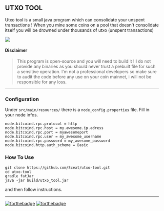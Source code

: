 
## UTXO TOOL

Utxo tool is a small java program which can consolidate your unspent transactions ! When you mine some coins on a pool that doesn't consolidate itself you will be drowned under thousands of utxo (unspent transactions)

![](https://i.imgur.com/aBIT0ue.png)

#### Disclaimer
>This program is open-source and you will need to build it ! I do not provide any binaries as you should never trust a prebuilt file for such a sensitive operation. I'm not a professional developers so make sure to audit the code before any use on your coin mainnet, i will not be responsible for any loss.

---
### Configuration
Under ```src/main/resources/``` there is a ```node_config.properties``` file. Fill in your node infos.
```
node.bitcoind.rpc.protocol = http
node.bitcoind.rpc.host = my.awesome.ip.adress
node.bitcoind.rpc.port = myawesomeport
node.bitcoind.rpc.user = my_awesome_username
node.bitcoind.rpc.password = my_awesome_password
node.bitcoind.http.auth_scheme = Basic
```

### How To Use
```
git clone https://github.com/Sceat/utxo-tool.git
cd utxo-tool
gradle fatJar
java -jar build/utxo_tool.jar
``` 
and then follow instructions.

---

[![forthebadge](http://forthebadge.com/images/badges/pretty-risque.svg)](http://forthebadge.com)
[![forthebadge](http://forthebadge.com/images/badges/certified-snoop-lion.svg)](http://forthebadge.com)
